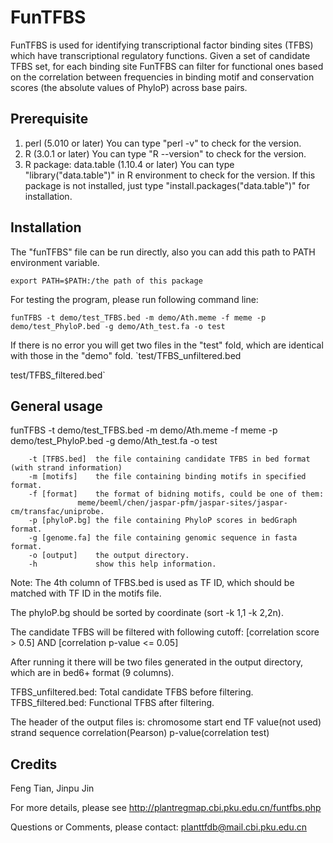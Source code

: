 # FunTFBS
FunTFBS is used for identifying transcriptional factor binding sites (TFBS) which have transcriptional regulatory functions. Given a set of candidate TFBS set, for each binding site FunTFBS can filter for functional ones based on the correlation between frequencies in binding motif and conservation scores (the absolute values of PhyloP) across base pairs.

## Prerequisite
1. perl (5.010 or later)
   You can type "perl -v" to check for the version.
2. R (3.0.1 or later)
   You can type "R --version" to check for the version.
3. R package: data.table (1.10.4 or later)
   You can type "library("data.table")" in R environment to check for the version.
   If this package is not installed, just type "install.packages("data.table")" for installation.

## Installation
The "funTFBS" file can be run directly, also you can add this path to PATH environment variable.

`export PATH=$PATH:/the path of this package`

For testing the program, please run following command line:

`funTFBS -t demo/test_TFBS.bed -m demo/Ath.meme -f meme -p demo/test_PhyloP.bed -g demo/Ath_test.fa -o test`

If there is no error you will get two files in the "test" fold, which are identical with those in the "demo" fold.
`test/TFBS_unfiltered.bed

test/TFBS_filtered.bed`

## General usage
funTFBS -t demo/test_TFBS.bed -m demo/Ath.meme -f meme -p demo/test_PhyloP.bed -g demo/Ath_test.fa -o test

        -t [TFBS.bed]  the file containing candidate TFBS in bed format (with strand information)
        -m [motifs]    the file containing binding motifs in specified format.
        -f [format]    the format of bidning motifs, could be one of them:
		           meme/beeml/chen/jaspar-pfm/jaspar-sites/jaspar-cm/transfac/uniprobe.
        -p [phyloP.bg] the file containing PhyloP scores in bedGraph format.
        -g [genome.fa] the file containing genomic sequence in fasta format.
        -o [output]    the output directory.
        -h             show this help information.

Note:
The 4th column of TFBS.bed is used as TF ID, which should be matched with TF ID in the motifs file.

The phyloP.bg should be sorted by coordinate (sort -k 1,1 -k 2,2n).

The candidate TFBS  will be filtered with following cutoff: [correlation score > 0.5] AND [correlation p-value <= 0.05]

After running it there will be two files generated in the output directory, which are in bed6+ format (9 columns).

TFBS_unfiltered.bed: Total candidate TFBS before filtering.
TFBS_filtered.bed: Functional TFBS after filtering.

The header of the output files is:
chromosome  start  end  TF  value(not used)  strand  sequence  correlation(Pearson)  p-value(correlation test)

## Credits
Feng Tian, Jinpu Jin

For more details, please see http://plantregmap.cbi.pku.edu.cn/funtfbs.php

Questions or Comments, please contact: planttfdb@mail.cbi.pku.edu.cn

